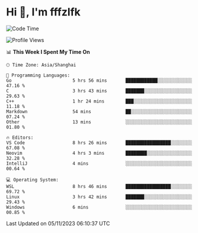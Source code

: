 # Hi 👋, I'm fffzlfk

<!--START_SECTION:waka-->
![Code Time](http://img.shields.io/badge/Code%20Time-544%20hrs%2054%20mins-blue)

![Profile Views](http://img.shields.io/badge/Profile%20Views-0-blue)

📊 **This Week I Spent My Time On** 

```text
🕑︎ Time Zone: Asia/Shanghai

💬 Programming Languages: 
Go                       5 hrs 56 mins       ████████████░░░░░░░░░░░░░   47.16 % 
C                        3 hrs 43 mins       ███████░░░░░░░░░░░░░░░░░░   29.63 % 
C++                      1 hr 24 mins        ███░░░░░░░░░░░░░░░░░░░░░░   11.18 % 
Markdown                 54 mins             ██░░░░░░░░░░░░░░░░░░░░░░░   07.24 % 
Other                    13 mins             ░░░░░░░░░░░░░░░░░░░░░░░░░   01.80 % 

🔥 Editors: 
VS Code                  8 hrs 26 mins       █████████████████░░░░░░░░   67.08 % 
Neovim                   4 hrs 3 mins        ████████░░░░░░░░░░░░░░░░░   32.28 % 
IntelliJ                 4 mins              ░░░░░░░░░░░░░░░░░░░░░░░░░   00.64 % 

💻 Operating System: 
WSL                      8 hrs 46 mins       █████████████████░░░░░░░░   69.72 % 
Linux                    3 hrs 42 mins       ███████░░░░░░░░░░░░░░░░░░   29.43 % 
Windows                  6 mins              ░░░░░░░░░░░░░░░░░░░░░░░░░   00.85 % 
```


 Last Updated on 05/11/2023 06:10:37 UTC
<!--END_SECTION:waka-->
